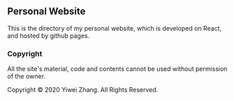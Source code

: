 
## Personal Website

This is the directory of my personal website, which is developed on
React, and hosted by github pages.

### Copyright

All the site's material, code and contents cannot be used 
without permission of the owner.

Copyright &#169; 2020 Yiwei Zhang. All Rights Reserved.
